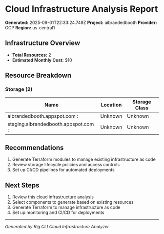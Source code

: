 # Cloud Infrastructure Analysis Report

**Generated:** 2025-09-01T22:33:24.749Z
**Project:** aibrandedbooth
**Provider:** GCP
**Region:** us-central1

## Infrastructure Overview

- **Total Resources:** 2
- **Estimated Monthly Cost:** $10

## Resource Breakdown

### Storage (2)
| Name | Location | Storage Class |
|------|----------|---------------|
| aibrandedbooth.appspot.com : | Unknown | Unknown |
| staging.aibrandedbooth.appspot.com : | Unknown | Unknown |

## Recommendations

1. Generate Terraform modules to manage existing infrastructure as code
2. Review storage lifecycle policies and access controls
3. Set up CI/CD pipelines for automated deployments

## Next Steps

1. Review this cloud infrastructure analysis
2. Select components to generate based on existing resources
3. Generate Terraform to manage infrastructure as code
4. Set up monitoring and CI/CD for deployments

---
*Generated by Rig CLI Cloud Infrastructure Analyzer*
